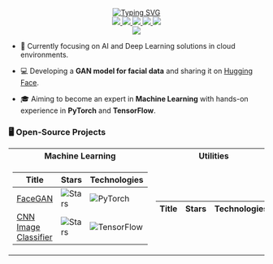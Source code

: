 <p align="center">
<a href="https://github.com/TechieArtist">
    <img src="https://readme-typing-svg.demolab.com?font=Georgia&size=18&duration=2000&pause=100&multiline=true&width=500&height=80&lines=TechieArtist;Deep+Learning+Engineer+%7C+Software+Developer;Machine+Learning+%7C+Data+Engineer+%7C+Cloud+Computing" alt="Typing SVG" />
</a>
<br/>

<a href="https://huggingface.co/silent21">
    <img src="https://img.shields.io/badge/HuggingFace-Model-orange?style=flat-square&logo=huggingface">
</a>  
<a href="https://github.com/TechieArtist">
    <img src="https://img.shields.io/badge/GitHub-Profile-blue?style=flat-square&logo=github">
</a>
<a href="https://www.linkedin.com/in/evan-butler-538993318/">
    <img src="https://img.shields.io/badge/-Linkedin-blue?style=flat-square&logo=linkedin">
</a>
<a href="evanb32@yahoo.com">
    <img src="https://img.shields.io/badge/-Email-red?style=flat-square&logo=gmail&logoColor=white">
</a>
</a>  
<a href="file:///C:/Users/evanb/iCloudDrive/Last%20stand/Evan_Butler_Resume%20(1).pdf">
    <img src="https://img.shields.io/badge/PDF-CV-red?style=flat-square&logo=adobe">
</a>  

<br/>

<a href="https://github.com/TechieArtist">
    <img src="https://github-stats-alpha.vercel.app/api?username=TechieArtist&cc=22272e&tc=37BCF6&ic=fff&bc=0000">
</a>

</p>

* 📖 Currently focusing on AI and Deep Learning solutions in cloud environments. 

* 💻 Developing a **GAN model for facial data** and sharing it on [Hugging Face](https://huggingface.co/silent21/FaceGan).

* 🎓 Aiming to become an expert in **Machine Learning** with hands-on experience in **PyTorch** and **TensorFlow**.

### 🖥️ Open-Source Projects
<table>
<tr><th>Machine Learning</th><th>Utilities</th></tr>
<tr><td>

|Title | Stars | Technologies|
|--|--|--|
| [FaceGAN](https://github.com/TechieArtist/faceGAN) | <img alt="Stars" src="https://img.shields.io/github/stars/silent21/FaceGan?style=flat-square&labelColor=black"/> | ![PyTorch](https://img.shields.io/badge/PyTorch-black?style=flat-square&logo=pytorch)|
| [CNN Image Classifier](https://github.com/silent21/CNN-Image-Classifier) | <img alt="Stars" src="https://img.shields.io/github/stars/TechieArtist/CNN-Image-Classifier?style=flat-square&labelColor=black"/> | ![TensorFlow](https://img.shields.io/badge/TensorFlow-black?style=flat-square&logo=tensorflow)|

</td><td>

|Title | Stars | Technologies|
|--|--|--|
